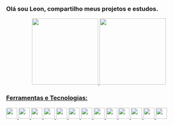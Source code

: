 ### Olá sou Leon, compartilho meus projetos e estudos.  

<div align="center">
  <a href="https://github.com/LeonRonchi">
  <img height="180em" src="https://github-readme-stats.vercel.app/api?username=leonronchi&show_icons=true&theme=tokyonight&include_all_commits=true&count_private=true"/>
  <img height="180em" src="https://github-readme-stats.vercel.app/api/top-langs/?username=leonronchi&layout=compact&langs_count=7&theme=tokyonight"/> 

</div>

 ### Ferramentas e Tecnologias:
 <div>
  <img src="https://cdn.jsdelivr.net/gh/devicons/devicon@latest/icons/c/c-original.svg" width="30" height="30"/>
  <img src="https://cdn.jsdelivr.net/gh/devicons/devicon@latest/icons/cplusplus/cplusplus-original.svg" width="30" height="30"/>
  <img src="https://cdn.jsdelivr.net/gh/devicons/devicon@latest/icons/csharp/csharp-original.svg" width="30" height="30"/>
  <img src="https://cdn.jsdelivr.net/gh/devicons/devicon@latest/icons/java/java-original.svg" width="30" height="30"/>
   <img src="https://cdn.jsdelivr.net/gh/devicons/devicon@latest/icons/python/python-original.svg" width="30" height="30"/>
  <img src="https://cdn.jsdelivr.net/gh/devicons/devicon/icons/javascript/javascript-original.svg" width="30" height="30"/>
  <img src="https://cdn.jsdelivr.net/gh/devicons/devicon@latest/icons/react/react-original.svg" width="30" height="30"/>
  <img src="https://cdn.jsdelivr.net/gh/devicons/devicon@latest/icons/nodejs/nodejs-original.svg" width="30" height="30"/>
  <img src="https://cdn.jsdelivr.net/gh/devicons/devicon@latest/icons/vuejs/vuejs-original.svg" width="30" height="30"/>
  <img src="https://cdn.jsdelivr.net/gh/devicons/devicon@latest/icons/mysql/mysql-plain-wordmark.svg" width="30" height="30"/>
  <img src="https://cdn.jsdelivr.net/gh/devicons/devicon@latest/icons/oracle/oracle-original.svg" width="30" height="30"/>
  <img src="https://cdn.jsdelivr.net/gh/devicons/devicon@latest/icons/spring/spring-original.svg" width="30" height="30"/>
  <img src="https://cdn.jsdelivr.net/gh/devicons/devicon@latest/icons/arduino/arduino-original-wordmark.svg" width="30" height="30"/>
   
 </div>
